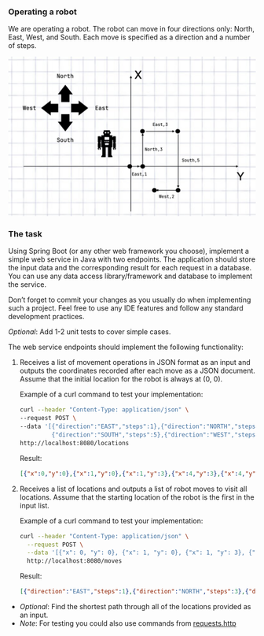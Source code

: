 ### Operating a robot

We are operating a robot. The robot can move in four directions only: North, East, West, and South. Each move is specified as a direction and a number of steps.

![](map.png)

### The task

Using Spring Boot (or any other web framework you choose), implement a simple web service in Java with two endpoints. The application should store the input data and the corresponding result for each request in a database. You can use any data access library/framework and database to implement the service.

Don’t forget to commit your changes as you usually do when implementing such a project. Feel free to use any IDE features and follow any standard development practices.

*Optional*: Add 1-2 unit tests to cover simple cases. 


The web service endpoints should implement the following functionality:

1. Receives a list of movement operations in JSON format as an input and outputs the coordinates recorded after each move as a JSON document. Assume that the initial location for the robot is always at (0, 0).

   Example of a curl command to test your implementation:
   
   ```bash
   curl --header "Content-Type: application/json" \
   --request POST \
   --data '[{"direction":"EAST","steps":1},{"direction":"NORTH","steps":3},{"direction":"EAST","steps":3},
            {"direction":"SOUTH","steps":5},{"direction":"WEST","steps":2}]' \
   http://localhost:8080/locations
   ```
   
   Result:
   ```json
   [{"x":0,"y":0},{"x":1,"y":0},{"x":1,"y":3},{"x":4,"y":3},{"x":4,"y":-2},{"x":2,"y":-2}]
   ```

2. Receives a list of locations and outputs a list of robot moves to visit all locations. Assume that the starting location of the robot is the first in the input list.

   Example of a curl command to test your implementation:
   
   ```bash
   curl --header "Content-Type: application/json" \
     --request POST \
     --data '[{"x": 0, "y": 0}, {"x": 1, "y": 0}, {"x": 1, "y": 3}, {"x": 0, "y": 3}, {"x": 0, "y": 0}]' \
     http://localhost:8080/moves
   ```
   
   Result:
   ```json
   [{"direction":"EAST","steps":1},{"direction":"NORTH","steps":3},{"direction":"WEST","steps":1},{"direction":"SOUTH","steps":3}]
   ```

* *Optional*: Find the shortest path through all of the locations provided as an input.
* *Note*: For testing you could also use commands from [requests.http](requests.http)

